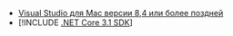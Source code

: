 * [Visual Studio для Mac версии 8,4 или более поздней](https://visualstudio.microsoft.com/vs/mac/)
* [!INCLUDE [.NET Core 3.1 SDK](~/includes/3.1-SDK.md)]
